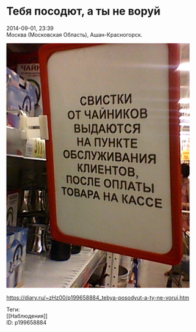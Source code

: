 Тебя посодют, а ты не воруй
============================

   
 2014-09-01, 23:39   
  Москва (Московская Область), Ашан-Красногорск.   
   
  ![](pics/be53c95e692f.jpg)    
    
 <https://diary.ru/~zHz00/p199658884_tebya-posodyut-a-ty-ne-voruj.htm>   
   
 Теги:   
 [[Наблюдения]]   
 ID: p199658884